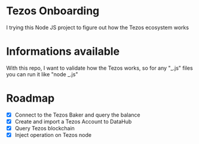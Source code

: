 # Tezos Onboarding

I trying this Node JS project to figure out how the Tezos ecosystem works

# Informations available

With this repo, I want to validate how the Tezos works, so for any "_.js" files you can run it like "node _.js"

# Roadmap

- [x] Connect to the Tezos Baker and query the balance
- [x] Create and import a Tezos Account to DataHub
- [x] Query Tezos blockchain
- [x] Inject operation on Tezos node
